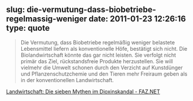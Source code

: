 slug: die-vermutung-dass-biobetriebe-regelmassig-weniger
date: 2011-01-23 12:26:16
type: quote
---

> Die Vermutung, dass Biobetriebe regelmäßig weniger belastete Lebensmittel liefern als konventionelle Höfe, bestätigt sich nicht. Die Biolandwirtschaft könnte das gar nicht leisten. Sie verfolgt nicht primär das Ziel, rückstandsfreie Produkte herzustellen. Sie will vielmehr die Umwelt schonen durch den Verzicht auf Kunstdünger und Pflanzenschutzchemie und den Tieren mehr Freiraum geben als in der konventionellen Landwirtschaft.

[Landwirtschaft: Die sieben Mythen im Dioxinskandal - FAZ.NET](http://www.faz.net/s/Rub0E9EEF84AC1E4A389A8DC6C23161FE44/Doc~E5913660E64C74CA580830CE230B93DAF~ATpl~Ecommon~Scontent.html)
